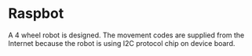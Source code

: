 # Raspbot
 A 4 wheel robot is designed. The movement codes are supplied from the Internet because the robot is using I2C protocol chip on device board. 
